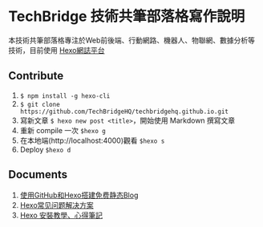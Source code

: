 # TechBridge 技術共筆部落格寫作說明
本技術共筆部落格專注於Web前後端、行動網路、機器人、物聯網、數據分析等技術，目前使用 [Hexo網誌平台](https://hexo.io/zh-tw/docs/)

## Contribute
1. `$ npm install -g hexo-cli`
2. `$ git clone https://github.com/TechBridgeHQ/techbridgehq.github.io.git`
3. 寫新文章 `$ hexo new post <title>`，開始使用 Markdown 撰寫文章
4. 重新 compile 一次 `$hexo g`
5. 在本地端(http://localhost:4000)觀看 `$hexo s`
6. Deploy `$hexo d`

## Documents
1. [使用GitHub和Hexo搭建免费静态Blog](http://wsgzao.github.io/post/hexo-guide/)
2. [Hexo常见问题解决方案](https://xuanwo.org/2014/08/14/hexo-usual-problem/)
3. [Hexo 安裝教學、心得筆記](https://wwssllabcd.github.io/blog/2014/12/22/how-to-install-hexo/)